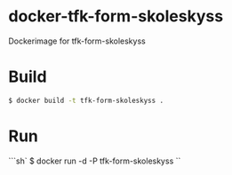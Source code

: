 # docker-tfk-form-skoleskyss
Dockerimage for tfk-form-skoleskyss

# Build

```sh
$ docker build -t tfk-form-skoleskyss .
```

# Run
```sh`
$ docker run -d -P tfk-form-skoleskyss
``